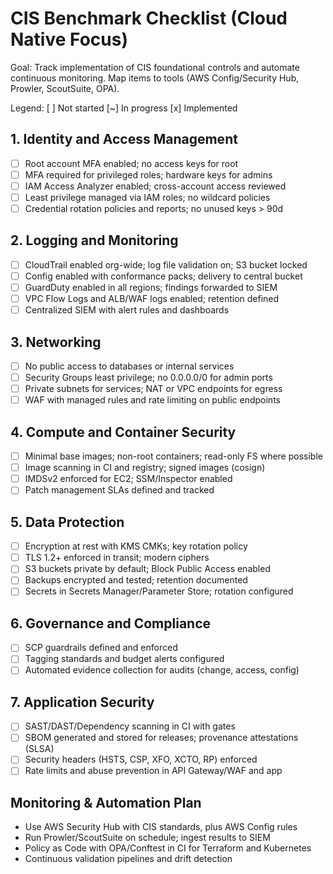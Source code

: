 # CIS Benchmark Checklist (Cloud Native Focus)

Goal: Track implementation of CIS foundational controls and automate continuous monitoring. Map items to tools (AWS Config/Security Hub, Prowler, ScoutSuite, OPA).

Legend: [ ] Not started  [~] In progress  [x] Implemented

## 1. Identity and Access Management
- [ ] Root account MFA enabled; no access keys for root
- [ ] MFA required for privileged roles; hardware keys for admins
- [ ] IAM Access Analyzer enabled; cross-account access reviewed
- [ ] Least privilege managed via IAM roles; no wildcard policies
- [ ] Credential rotation policies and reports; no unused keys > 90d

## 2. Logging and Monitoring
- [ ] CloudTrail enabled org-wide; log file validation on; S3 bucket locked
- [ ] Config enabled with conformance packs; delivery to central bucket
- [ ] GuardDuty enabled in all regions; findings forwarded to SIEM
- [ ] VPC Flow Logs and ALB/WAF logs enabled; retention defined
- [ ] Centralized SIEM with alert rules and dashboards

## 3. Networking
- [ ] No public access to databases or internal services
- [ ] Security Groups least privilege; no 0.0.0.0/0 for admin ports
- [ ] Private subnets for services; NAT or VPC endpoints for egress
- [ ] WAF with managed rules and rate limiting on public endpoints

## 4. Compute and Container Security
- [ ] Minimal base images; non-root containers; read-only FS where possible
- [ ] Image scanning in CI and registry; signed images (cosign)
- [ ] IMDSv2 enforced for EC2; SSM/Inspector enabled
- [ ] Patch management SLAs defined and tracked

## 5. Data Protection
- [ ] Encryption at rest with KMS CMKs; key rotation policy
- [ ] TLS 1.2+ enforced in transit; modern ciphers
- [ ] S3 buckets private by default; Block Public Access enabled
- [ ] Backups encrypted and tested; retention documented
- [ ] Secrets in Secrets Manager/Parameter Store; rotation configured

## 6. Governance and Compliance
- [ ] SCP guardrails defined and enforced
- [ ] Tagging standards and budget alerts configured
- [ ] Automated evidence collection for audits (change, access, config)

## 7. Application Security
- [ ] SAST/DAST/Dependency scanning in CI with gates
- [ ] SBOM generated and stored for releases; provenance attestations (SLSA)
- [ ] Security headers (HSTS, CSP, XFO, XCTO, RP) enforced
- [ ] Rate limits and abuse prevention in API Gateway/WAF and app

## Monitoring & Automation Plan
- Use AWS Security Hub with CIS standards, plus AWS Config rules
- Run Prowler/ScoutSuite on schedule; ingest results to SIEM
- Policy as Code with OPA/Conftest in CI for Terraform and Kubernetes
- Continuous validation pipelines and drift detection
